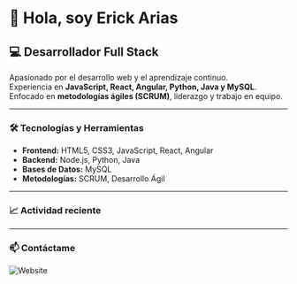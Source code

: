 # 👋 Hola, soy Erick Arias

## 💻 Desarrollador Full Stack

Apasionado por el desarrollo web y el aprendizaje continuo.  
Experiencia en **JavaScript, React, Angular, Python, Java y MySQL**.  
Enfocado en **metodologías ágiles (SCRUM)**, liderazgo y trabajo en equipo.

---

### 🛠️ Tecnologías y Herramientas
- **Frontend:** HTML5, CSS3, JavaScript, React, Angular  
- **Backend:** Node.js, Python, Java  
- **Bases de Datos:** MySQL  
- **Metodologías:** SCRUM, Desarrollo Ágil  

---

### 📈 Actividad reciente
<!--START_SECTION:activity-->

<!--END_SECTION:activity-->


---

### 📫 Contáctame
![Website](https://img.shields.io/website)



